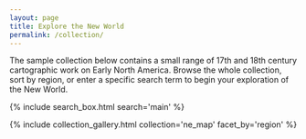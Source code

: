 ```yaml
---
layout: page
title: Explore the New World
permalink: /collection/
---
```


The sample collection below contains a small range of 17th and 18th century cartographic work on Early North America. Browse the whole collection, sort by region, or enter a specific search term to begin your exploration of the New World.

{% include search_box.html search='main' %}

{% include collection_gallery.html collection='ne_map' facet_by='region' %}
